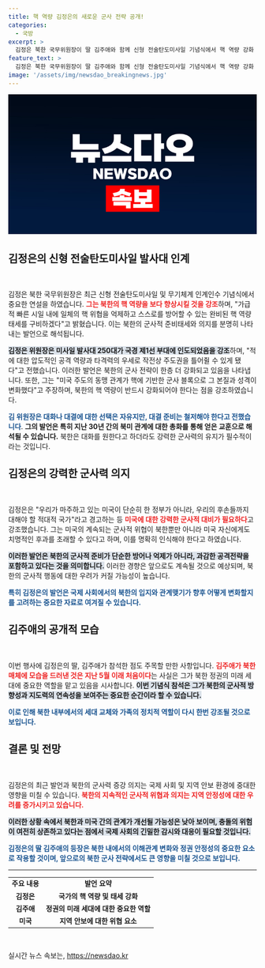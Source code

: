 ```yaml
---
title: 핵 역량 김정은의 새로운 군사 전략 공개!
categories:
  - 국방
excerpt: >
  김정은 북한 국무위원장이 딸 김주애와 함께 신형 전술탄도미사일 기념식에서 핵 역량 강화 의지를 선언했다. 그는 대결과 대화를 선택할 수 있음을 강조하며, 미국의 위협에 대한 강력한 군사력 보유의 필요성을 역설했다.
feature_text: >
  김정은 북한 국무위원장이 딸 김주애와 함께 신형 전술탄도미사일 기념식에서 핵 역량 강화 의지를 선언했다. 그는 대결과 대화를 선택할 수 있음을 강조하며, 미국의 위협에 대한 강력한 군사력 보유의 필요성을 역설했다.
image: '/assets/img/newsdao_breakingnews.jpg'
---
```


<p><img src="/assets/img/newsdao_breakingnews.jpg" alt="ontimetimes 속보" /></p>

<h2 data-ke-size="size26">김정은의 신형 전술탄도미사일 발사대 인계</h2>

<p data-ke-size="size16">&nbsp;</p>

<p>김정은 북한 국무위원장은 최근 신형 전술탄도미사일 및 무기체계 인계인수 기념식에서 중요한 연설을 하였습니다. <b><span style="color: #ee2323;">그는 북한의 핵 역량을 보다 향상시킬 것을 강조</span></b>하며, "가급적 빠른 시일 내에 일체의 핵 위협을 억제하고 스스로를 방어할 수 있는 완비된 핵 역량 태세를 구비하겠다"고 밝혔습니다. 이는 북한의 군사적 준비태세와 의지를 분명히 나타내는 발언으로 해석됩니다. </p>

<p><b><span style="background-color: #21538527;">김정은 위원장은 미사일 발사대 250대가 국경 제1선 부대에 인도되었음을 강조</span></b>하며, "적에 대한 압도적인 공격 역량과 타격력의 우세로 작전상 주도권을 틀어쥘 수 있게 됐다"고 전했습니다. 이러한 발언은 북한의 군사 전략이 한층 더 강화되고 있음을 나타냅니다. 또한, 그는 "미국 주도의 동맹 관계가 핵에 기반한 군사 블록으로 그 본질과 성격이 변화했다"고 주장하며, 북한의 핵 역량이 반드시 강화되어야 한다는 점을 강조하였습니다. </p>

<p><b><span style="color: #1a5490;">김 위원장은 대화나 대결에 대한 선택은 자유지만, 대결 준비는 철저해야 한다고 전했습니다</span></b>. <b>그의 발언은 특히 지난 30년 간의 북미 관계에 대한 총화를 통해 얻은 교훈으로 해석될 수 있습니다.</b> 북한은 대화를 원한다고 하더라도 강력한 군사력의 유지가 필수적이라는 것입니다. </p>

<h2 data-ke-size="size26">김정은의 강력한 군사력 의지</h2>

<p data-ke-size="size16">&nbsp;</p>

<p>김정은은 "우리가 마주하고 있는 미국이 단순히 한 정부가 아니라, 우리의 후손들까지 대해야 할 적대적 국가"라고 경고하는 등 <b><span style="color: #ee2323;">미국에 대한 강력한 군사적 대비가 필요하다</span></b>고 강조했습니다. 그는 미국의 계속되는 군사적 위협이 북한뿐만 아니라 미국 자신에게도 치명적인 후과를 초래할 수 있다고 하며, 이를 명확히 인식해야 한다고 하였습니다.</p>

<p><b><span style="background-color: #21538527;">이러한 발언은 북한의 군사적 준비가 단순한 방어나 억제가 아니라, 과감한 공격전략을 포함하고 있다는 것을 의미합니다.</span></b> 이러한 경향은 앞으로도 계속될 것으로 예상되며, 북한의 군사적 행동에 대한 우려가 커질 가능성이 높습니다. </p>

<p><b><span style="color: #1a5490;">특히 김정은의 발언은 국제 사회에서의 북한의 입지와 관계맺기가 향후 어떻게 변화할지를 고려하는 중요한 자료로 여겨질 수 있습니다.</span></b> </p>

<h2 data-ke-size="size26">김주애의 공개적 모습</h2>

<p data-ke-size="size16">&nbsp;</p>

<p>이번 행사에 김정은의 딸, 김주애가 참석한 점도 주목할 만한 사항입니다. <b><span style="color: #ee2323;">김주애가 북한 매체에 모습을 드러낸 것은 지난 5월 이래 처음이다</span></b>는 사실은 그가 북한 정권의 미래 세대에 중요한 역할을 맡고 있음을 시사합니다. <b><span style="background-color: #21538527;">이번 기념식 참석은 그가 북한의 군사적 방향성과 지도력의 연속성을 보여주는 중요한 순간이라 할 수 있습니다.</span></b></p>

<p><b><span style="color: #1a5490;">이로 인해 북한 내부에서의 세대 교체와 가족의 정치적 역할이 다시 한번 강조될 것으로 보입니다.</span></b> </p>

<h2 data-ke-size="size26">결론 및 전망</h2>

<p data-ke-size="size16">&nbsp;</p>

<p>김정은의 최근 발언과 북한의 군사력 증강 의지는 국제 사회 및 지역 안보 환경에 중대한 영향을 미칠 수 있습니다. <b><span style="color: #ee2323;">북한의 지속적인 군사적 위협과 의지는 지역 안정성에 대한 우려를 증가시키고 있습니다.</span></b> </p>

<p><b><span style="background-color: #21538527;">이러한 상황 속에서 북한과 미국 간의 관계가 개선될 가능성은 낮아 보이며, 충돌의 위험이 여전히 상존하고 있다는 점에서 국제 사회의 긴밀한 감시와 대응이 필요할 것입니다.</span></b> </p>

<p><b><span style="color: #1a5490;">김정은의 딸 김주애의 등장은 북한 내에서의 이해관계 변화와 정권 안정성의 중요한 요소로 작용할 것이며, 앞으로의 북한 군사 전략에서도 큰 영향을 미칠 것으로 보입니다.</span></b> </p>

<hr>

<table style="width: 100%; border-collapse: collapse;">

<tr>

<td style="text-align: center; height: 17px;"><b>주요 내용</b></td>

<td style="text-align: center; height: 17px;"><b>발언 요약</b></td>

</tr>

<tr>

<td style="text-align: center; height: 17px;"><b>김정은</b></td>

<td style="text-align: center; height: 17px;"><b>국가의 핵 역량 및 태세 강화</b></td>

</tr>

<tr>

<td style="text-align: center; height: 17px;"><b>김주애</b></td>

<td style="text-align: center; height: 17px;"><b>정권의 미래 세대에 대한 중요한 역할</b></td>

</tr>

<tr>

<td style="text-align: center; height: 17px;"><b>미국</b></td>

<td style="text-align: center; height: 17px;"><b>지역 안보에 대한 위협 요소</b></td>

</tr>

</table>

<p data-ke-size="size16">&nbsp;</p>
실시간 뉴스 속보는, <a href="https://newsdao.kr" rel="dofollow">https://newsdao.kr</a>


